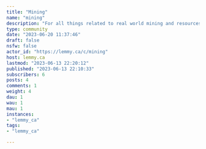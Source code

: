```yaml
---
title: "Mining" 
name: "mining"
description: "For all things related to real world mining and resources, including jobs, equipment, announcements, stock market, humblebrags, memes, etc. See also: [Geology](https://lemmy.ca/c/geology) and [Geology Careers](https://lemmy.ca/c/geologycareers) "
type: community
date: "2023-06-20 11:37:46"
draft: false
nsfw: false
actor_id: "https://lemmy.ca/c/mining"
host: lemmy.ca
lastmod: "2023-06-13 22:20:12"
published: "2023-06-13 22:10:33"
subscribers: 6
posts: 4
comments: 1
weight: 4
dau: 1
wau: 1
mau: 1
instances:
- "lemmy_ca"
tags: 
- "lemmy_ca"

---
```

